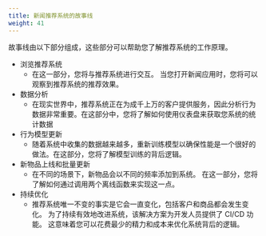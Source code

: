 ```yaml
---
title: 新闻推荐系统的故事线 
weight: 41
---
```


故事线由以下部分组成，这些部分可以帮助您了解推荐系统的工作原理。 

* 浏览推荐系统
    * 在这一部分，您将与推荐系统进行交互。 当您打开新闻应用时，您将可以观察到推荐系统的推荐效果。 
* 数据分析 
  * 在现实世界中，推荐系统正在为成千上万的客户提供服务，因此分析行为数据非常重要。在这部分中，您将了解如何使用仪表盘来获取您系统的统计数据 
* 行为模型更新 
  * 随着系统中收集的数据越来越多，重新训练模型以确保性能是一个很好的做法。在这部分，您将了解模型训练的背后逻辑。
* 新物品上线和批量更新    
  * 在不同的场景下，新物品会以不同的频率添加到系统。 在这一部分，您将了解如何通过调用两个离线函数来实现这一点。 
* 持续优化 
  * 推荐系统唯一不变的事实是它会一直变化，包括客户和商品都会发生变化。 为了持续有效地改进系统，该解决方案为开发人员提供了 CI/CD 功能。 这意味着您可以花费最少的精力和成本来优化系统背后的逻辑。 